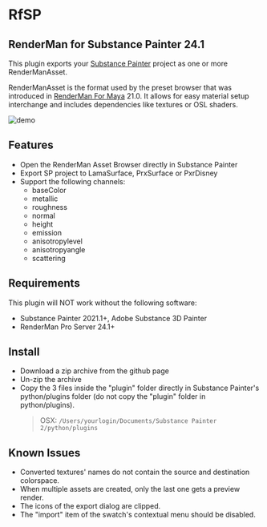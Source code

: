 # RfSP

## RenderMan for Substance Painter 24.1

This plugin exports your [Substance Painter](https://www.allegorithmic.com/products/substance-painter) project as one or more RenderManAsset.

RenderManAsset is the format used by the preset browser that was introduced in [RenderMan For Maya](https://rmanwiki.pixar.com/display/REN/RenderMan+for+Maya) 21.0. It allows for easy material setup interchange and includes dependencies like textures or OSL shaders.

![demo](img/rfsp.24.1.gif)

## Features

* Open the RenderMan Asset Browser directly in Substance Painter
* Export SP project to LamaSurface, PrxSurface or PxrDisney
* Support the following channels:
  * baseColor
  * metallic
  * roughness
  * normal
  * height
  * emission
  * anisotropylevel
  * anisotropyangle
  * scattering

## Requirements

This plugin will NOT work without the following software:

* Substance Painter 2021.1+, Adobe Substance 3D Painter
* RenderMan Pro Server 24.1+

## Install

* Download a zip archive from the github page
* Un-zip the archive
* Copy the 3 files inside the "plugin" folder directly in Substance Painter's python/plugins folder (do not copy the "plugin" folder in python/plugins).
  > OSX: `/Users/yourlogin/Documents/Substance Painter 2/python/plugins`

## Known Issues

* Converted textures' names do not contain the source and destination colorspace.
* When multiple assets are created, only the last one gets a preview render.
* The icons of the export dialog are clipped.
* The "import" item of the swatch's contextual menu should be disabled.

